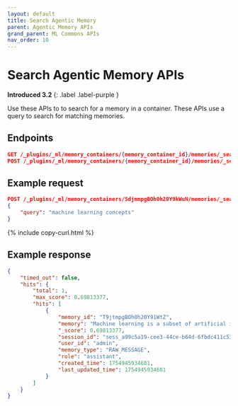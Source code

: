 ```yaml
---
layout: default
title: Search Agentic Memory
parent: Agentic Memory APIs
grand_parent: ML Commons APIs
nav_order: 10
---
```


# Search Agentic Memory APIs
**Introduced 3.2**
{: .label .label-purple }

Use these APIs to to search for a memory in a container. These APIs use a query to search for matching memories.

## Endpoints

```json
GET /_plugins/_ml/memory_containers/{memory_container_id}/memories/_search
POST /_plugins/_ml/memory_containers/{memory_container_id}/memories/_search
```

## Example request

```json
POST /_plugins/_ml/memory_containers/SdjmmpgBOh0h20Y9kWuN/memories/_search
{
    "query": "machine learning concepts"
}
```
{% include copy-curl.html %}

## Example response

```json
{
    "timed_out": false,
    "hits": {
        "total": 1,
        "max_score": 0.69813377,
        "hits": [
            {
                "memory_id": "T9jtmpgBOh0h20Y91WtZ",
                "memory": "Machine learning is a subset of artificial intelligence",
                "_score": 0.69813377,
                "session_id": "sess_a99c5a19-cee3-44ce-b64d-6fbdc411c537",
                "user_id": "admin",
                "memory_type": "RAW_MESSAGE",
                "role": "assistant",
                "created_time": 1754945934681,
                "last_updated_time": 1754945934681
            }
        ]
    }
}
```